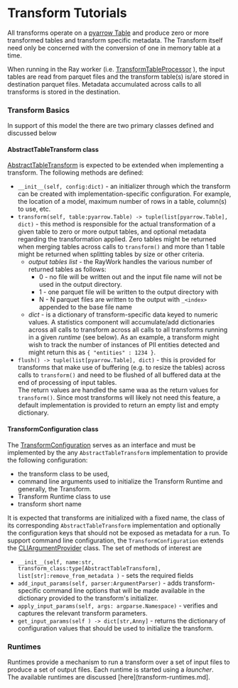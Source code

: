 # Transform Tutorials

All transforms operate on a [pyarrow Table](https://arrow.apache.org/docs/python/generated/pyarrow.Table.html)
and produce zero or more transformed tables and transform specific metadata.
The Transform itself need only be concerned with the conversion of one in memory table at a time.  

When running in the Ray worker (i.e. [TransformTableProcessor](../ray/src/data_processing/runtime/ray/transform_table_processor.py) ), the input
tables are read from parquet files and the transform table(s) is/are stored in destination parquet files.
Metadata accumulated across calls to all transforms is stored in the destination.

### Transform Basics
In support of this model the there are two primary classes
defined and discussed below

#### AbstractTableTransform class
[AbstractTableTransform](../ray/src/data_processing/transform/table_transform.py) 
is expected to be extended when implementing a transform.
The following methods are defined:

* ```__init__(self, config:dict)``` - an initializer through which the transform can be created 
with implementation-specific configuration.  For example, the location of a model, maximum number of
rows in a table, column(s) to use, etc. 
* ```transform(self, table:pyarrow.Table) -> tuple(list[pyarrow.Table], dict)``` - this method is responsible
for the actual transformation of a given table to zero or more output tables, and optional 
metadata regarding the transformation applied.  Zero tables might be returned when
merging tables across calls to `transform()` and more than 1 table might be returned
when splitting tables by size or other criteria.
  * _output tables list_ - the RayWork handles the various number of returned tables as follows: 
    * 0 - no file will be written out and the input file name will not be used in the output directory.
    * 1 - one parquet file will be written to the output directory with 
    * N - N parquet files are written to the output with `_<index>` appended to the base file name
  * _dict_ - is a dictionary of transform-specific data keyed to numeric values.  A statistics component will
         accumulate/add dictionaries across all calls to transform across all calls to all transforms running
         in a given _runtime_ (see below). As an example, a
         transform might wish to track the number of instances of PII entities detected and might return 
         this as `{ "entities" : 1234 }`.
* ```flush() -> tuple(list[pyarrow.Table], dict)``` - this is provided for transforms that
make use of buffering (e.g. to resize the tables) across calls 
to `transform()` and need to be flushed of all buffered data at the end of processing of input tables.  
The return values are handled the same waa as the return values for `transform()`.  Since most transforms will likely
not need this feature, a default implementation is provided to return an empty list and empty dictionary.
 
#### TransformConfiguration class
The [TransformConfiguration](../ray/src/data_processing/runtime/runtime_configuration.py)
serves as an interface and must be implemented by the any `AbstractTableTransform`
implementation to provide the following configuration:

* the transform class to be used,
* command line arguments used to initialize the Transform Runtime and generally, the Transform.
* Transform Runtime class to use
* transform short name 

It is expected that transforms are initialized with a fixed name, the class of its corresponding
`AbstractTableTransform` implementation and optionally the configuration keys that should not
be exposed as metadata for a run.
To support command line configuration, the `TransformConfiguration` extends the
[CLIArgumentProvider](../ray/src/data_processing/utils/cli_utils.py) class.
The set of methods of interest are

* ```__init__(self, name:str, transform_class:type[AbstractTableTransform], list[str]:remove_from_metadata )``` - sets the required fields
* ```add_input_params(self, parser:ArgumentParser)``` - adds transform-specific command line options that will
be made available in the dictionary provided to the transform's initializer.
* ```apply_input_params(self, args: argparse.Namespace)``` - verifies  and captures the relevant transform parameters.
* ```get_input_params(self ) -> dict[str,Anny]``` - returns the dictionary of configuration values that
should be used to initialize the transform.

### Runtimes
Runtimes provide a mechanism to run a transform over a set of input files to produce a set of
output files.  Each runtime is started using a _launcher_.  
The available runtimes are discussed [here](transform-runtimes.md].

